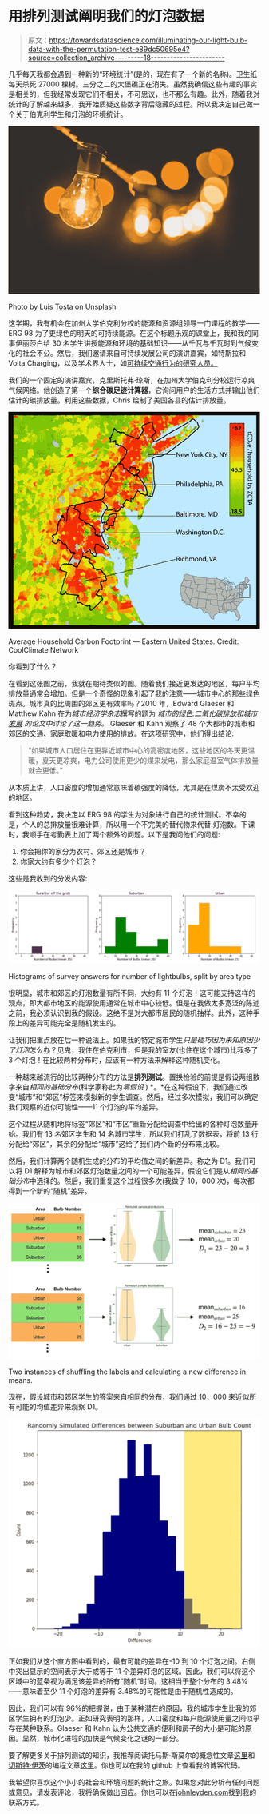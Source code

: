 # 用排列测试阐明我们的灯泡数据

> 原文：<https://towardsdatascience.com/illuminating-our-light-bulb-data-with-the-permutation-test-e89dc50695e4?source=collection_archive---------18----------------------->

几乎每天我都会遇到一种新的“环境统计”(是的，现在有了一个新的名称)。卫生纸每天杀死 27000 棵树。三分之二的大堡礁正在消失。虽然我确信这些有趣的事实是相关的，但我经常发现它们不相关，不可思议，也不那么有趣。此外，随着我对统计的了解越来越多，我开始质疑这些数字背后隐藏的过程。所以我决定自己做一个关于伯克利学生和灯泡的环境统计。

![](img/41ce2584b4d92c7c525658b4b6fb42a5.png)

Photo by [Luis Tosta](https://unsplash.com/@luis_tosta?utm_source=medium&utm_medium=referral) on [Unsplash](https://unsplash.com?utm_source=medium&utm_medium=referral)

这学期，我有机会在加州大学伯克利分校的能源和资源组领导一门课程的教学——ERG 98:为了更绿色的明天的可持续能源。在这个标题乐观的课堂上，我和我的同事伊丽莎白给 30 名学生讲授能源和环境的基础知识——从千瓦与千瓦时到气候变化的社会不公。然后，我们邀请来自可持续发展公司的演讲嘉宾，如特斯拉和 Volta Charging，以及学术界人士，如[可持续交通行为的研究人员。](https://medium.com/@johnleyden/can-mobile-apps-help-reduce-carbon-emissions-372f3f0a117c)

我们的一个固定的演讲嘉宾，克里斯托弗·琼斯，在加州大学伯克利分校运行凉爽气候网络。他创造了第一个**综合碳足迹计算器**，它询问用户的生活方式并输出他们估计的碳排放量。利用这些数据，Chris 绘制了美国各县的估计排放量。

![](img/6a0bab948904c57c035978bdaf58f29b.png)

Average Household Carbon Footprint — Eastern United States. Credit: CoolClimate Network

你看到了什么？

在看到这张图之前，我就在期待类似的图。随着我们接近更发达的地区，每户平均排放量通常会增加。但是一个奇怪的现象引起了我的注意——城市中心的那些绿色斑点。城市真的比周围的郊区更有效率吗？2010 年，Edward Glaeser 和 Matthew Kahn 在为*城市经济学杂志*撰写的题为 [*城市的绿色:二氧化碳排放和城市发展*](https://www.sciencedirect.com/science/article/pii/S0094119009001028#!) *的论文中讨论了这一趋势。* Glaeser 和 Kahn 观察了 48 个大都市的城市和郊区的交通、家庭取暖和电力使用的排放。在这项研究中，他们得出结论:

> “如果城市人口居住在更靠近城市中心的高密度地区，这些地区的冬天更温暖，夏天更凉爽，电力公司使用更少的煤来发电，那么家庭温室气体排放量就会更低。”

从本质上讲，人口密度的增加通常意味着碳强度的降低，尤其是在煤炭不太受欢迎的地区。

看到这种趋势，我决定以 ERG 98 的学生为对象进行自己的统计测试。不幸的是，个人的总排放量很难计算，所以用一个不完美的替代物来代替:灯泡数。下课时，我顺手在考勤表上加了两个额外的问题。以下是我问他们的问题:

1.  你会把你的家分为农村、郊区还是城市？
2.  你家大约有多少个灯泡？

这些是我收到的分发内容:

![](img/1069622106167190467586a642825f19.png)

Histograms of survey answers for number of lightbulbs, split by area type

很明显，城市和郊区的灯泡数量有所不同，大约有 11 个灯泡！这可能支持这样的观点，即大都市地区的能源使用通常在城市中心较低。但是在我做太多宽泛的陈述之前，我必须认识到我的假设。这绝不是对大都市居民的随机抽样。此外，这种手段上的差异可能完全是随机发生的。

让我们把重点放在后一种说法上。如果我的特定城市学生*只是碰巧因为未知原因少了灯泡*怎么办？见鬼，我住在伯克利市，但是我的室友(也住在这个城市)比我多了 3 个灯泡！在比较两种分布时，应该有一种方法来解释这种随机变化。

一种越来越流行的比较两种分布的方法是**排列测试**。置换检验的前提是假设两组数字来自*相同的基础分布*(科学家称此为*零假设* ) *。*在这种假设下，我们通过改变“城市”和“郊区”标签来模拟新的学生调查。然后，经过多次模拟，我们可以确定我们观察的近似可能性——11 个灯泡的平均差异。

这个过程从随机地将标签“郊区”和“市区”重新分配给调查中给出的各种灯泡数量开始。我们有 13 名郊区学生和 14 名城市学生，所以我们打乱了数据表，将前 13 行分配给“郊区”，其余的分配给“城市”这给了我们两个新的分布来比较。

然后，我们计算两个随机生成的分布的平均值之间的新差异。称之为 D1。我们可以将 D1 解释为城市和郊区灯泡数量之间的一个可能差异，假设它们是从*相同的基础分布*中选择的。然后，我们重复这个过程很多次(我做了 10，000 次)，每次都得到一个新的“随机”差异。

![](img/7f26dca682ff063aba01774e731cd6a6.png)

Two instances of shuffling the labels and calculating a new difference in means.

现在，假设城市和郊区学生的答案来自相同的分布，我们通过 10，000 来近似所有可能的均值差异来观察 D1。

![](img/f5885a106e92eb1f4e2f66c0d0302802.png)

正如我们从这个直方图中看到的，最有可能的差异在-10 到 10 个灯泡之间。右侧中突出显示的空间表示大于或等于 11 个差异灯泡的区域。因此，我们可以将这个区域中的蓝条视为满足该差异的所有“随机”时间。这相当于整个分布的 3.48%——意味着至少 11 个灯泡的差异有 3.48%的可能性是由于随机性造成的。

因此，我们可以有 96%的把握说，由于某种潜在的原因，我的城市学生比我的郊区学生拥有的灯泡少。正如研究表明的那样，人口密度和每户能源使用量之间似乎存在某种联系。Glaeser 和 Kahn 认为公共交通的便利和房子的大小是可能的原因。显然，城市化进程的加快是气候变化之谜的一部分。

要了解更多关于排列测试的知识，我推荐阅读托马斯·斯莫尔的概念性文章[这里](https://thomasleeper.com/Rcourse/Tutorials/permutationtests.html)和[切斯特·伊茨](https://medium.com/u/7eabcdc676b?source=post_page-----e89dc50695e4--------------------------------)的编程文章[这里](https://medium.com/@chesterhz/a-quick-example-of-permutations-to-test-mean-difference-8b9202f44ffd)。你也可以在我的 github 上查看我的博客代码。

我希望你喜欢这个小小的社会和环境问题的统计之旅。如果您对此分析有任何问题或意见，请发表评论，我将确保做出回应。你也可以在[johnleyden.com](https://www.johnleyden.com/)找到我的联系方式。